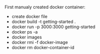 First manualy created docker container:
- create docker file
- docker build -t getting-started .
- docker run -p 3000:3000 getting-started
- docker ps -a
- docker images
- docker rmi -f docker-image
- docker rm docker-container-id


